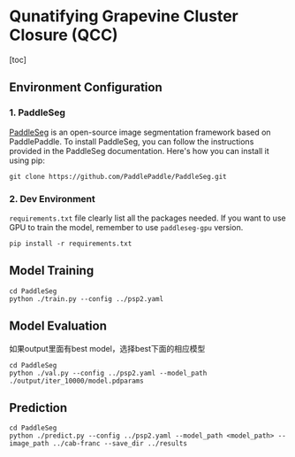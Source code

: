 # Qunatifying Grapevine Cluster Closure (QCC)

[toc]

## Environment Configuration
### 1. PaddleSeg

[PaddleSeg](https://github.com/PaddlePaddle/PaddleSeg) is an open-source image segmentation framework based on PaddlePaddle. To install PaddleSeg, you can follow the instructions provided in the PaddleSeg documentation. Here's how you can install it using pip:


```shell
git clone https://github.com/PaddlePaddle/PaddleSeg.git
```

### 2. Dev Environment 
`requirements.txt` file clearly list all the packages needed. If you want to use GPU to train the model, remember to use
`paddleseg-gpu` version.
```shell
pip install -r requirements.txt
```

## Model Training
```shell
cd PaddleSeg
python ./train.py --config ../psp2.yaml
```

## Model Evaluation
如果output里面有best model，选择best下面的相应模型
```shell
cd PaddleSeg
python ./val.py --config ../psp2.yaml --model_path ./output/iter_10000/model.pdparams
```

## Prediction

```shell
cd PaddleSeg
python ./predict.py --config ../psp2.yaml --model_path <model_path> --image_path ../cab-franc --save_dir ../results
```


